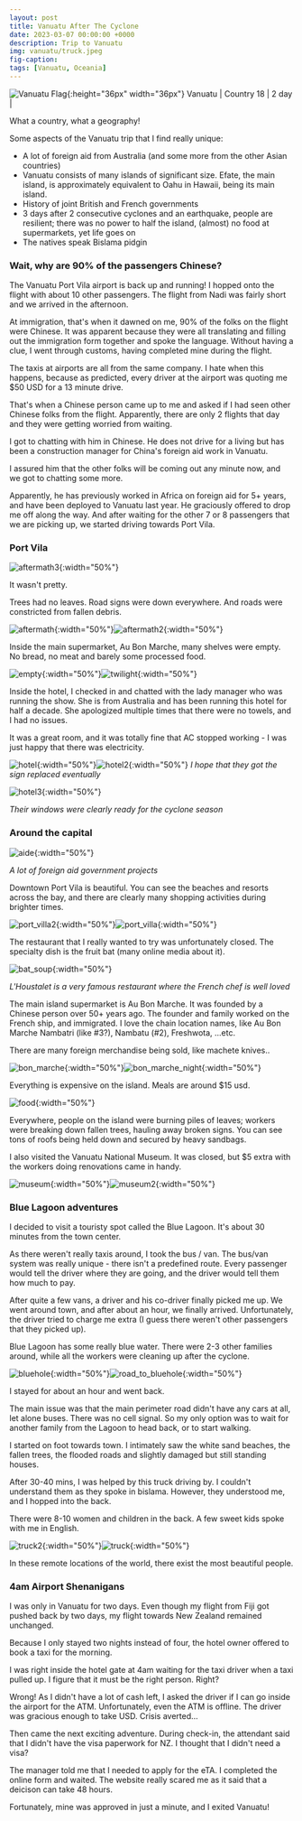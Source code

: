 ```yaml
---
layout: post
title: Vanuatu After The Cyclone
date: 2023-03-07 00:00:00 +0000
description: Trip to Vanuatu
img: vanuatu/truck.jpeg
fig-caption:
tags: [Vanuatu, Oceania]
---
```


![Vanuatu Flag]({{site.baseurl}}/assets/img/flags/4x3/vu.svg){:height="36px" width="36px"} Vanuatu \| Country 18 \| 2 day \| 

What a country, what a geography! 

Some aspects of the Vanuatu trip that I find really unique:
* A lot of foreign aid from Australia (and some more from the other Asian countries)
* Vanuatu consists of many islands of significant size. Efate, the main island, is approximately equivalent to Oahu in Hawaii, being its main island.
* History of joint British and French governments 
* 3 days after 2 consecutive cyclones and an earthquake, people are resilient; there was no power to half the island, (almost) no food at supermarkets, yet life goes on
* The natives speak Bislama pidgin

### Wait, why are 90% of the passengers Chinese? 

The Vanuatu Port Vila airport is back up and running! I hopped onto the flight with about 10 other passengers. The flight from Nadi was fairly short and we arrived in the afternoon. 

At immigration, that's when it dawned on me, 90% of the folks on the flight were Chinese. It was apparent because they were all translating and filling out the immigration form together and spoke the language. Without having a clue, I went through customs, having completed mine during the flight. 

The taxis at airports are all from the same company. I hate when this happens, because as predicted, every driver at the airport was quoting me $50 USD for a 13 minute drive.

That's when a Chinese person came up to me and asked if I had seen other Chinese folks from the flight. Apparently, there are only 2 flights that day and they were getting worried from waiting. 

I got to chatting with him in Chinese. He does not drive for a living but has been a construction manager for China's foreign aid work in Vanuatu. 

I assured him that the other folks will be coming out any minute now, and we got to chatting some more.

Apparently, he has previously worked in Africa on foreign aid for 5+ years, and have been deployed to Vanuatu last year. He graciously offered to drop me off along the way. And after waiting for the other 7 or 8 passengers that we are picking up, we started driving towards Port Vila. 

### Port Vila 

![aftermath3]({{site.baseurl}}/assets/img/vanuatu/aftermath3.jpeg){:width="50%"}

It wasn't pretty. 

Trees had no leaves. Road signs were down everywhere. And roads were constricted from fallen debris. 

![aftermath]({{site.baseurl}}/assets/img/vanuatu/aftermath.jpeg){:width="50%"}![aftermath2]({{site.baseurl}}/assets/img/vanuatu/aftermath2.jpeg){:width="50%"}

Inside the main supermarket, Au Bon Marche, many shelves were empty. No bread, no meat and barely some processed food. 

![empty]({{site.baseurl}}/assets/img/vanuatu/empty.jpeg){:width="50%"}![twilight]({{site.baseurl}}/assets/img/vanuatu/twilight.jpeg){:width="50%"}

Inside the hotel, I checked in and chatted with the lady manager who was running the show. She is from Australia and has been running this hotel for half a decade. She apologized multiple times that there were no towels, and I had no issues. 

It was a great room, and it was totally fine that AC stopped working - I was just happy that there was electricity. 

![hotel]({{site.baseurl}}/assets/img/vanuatu/hotel.jpeg){:width="50%"}![hotel2]({{site.baseurl}}/assets/img/vanuatu/hotel2.jpeg){:width="50%"}
*I hope that they got the sign replaced eventually*

![hotel3]({{site.baseurl}}/assets/img/vanuatu/hotel3.jpeg){:width="50%"}

*Their windows were clearly ready for the cyclone season*

### Around the capital

![aide]({{site.baseurl}}/assets/img/vanuatu/aide.jpeg){:width="50%"}

*A lot of foreign aid government projects* 

Downtown Port Vila is beautiful. You can see the beaches and resorts across the bay, and there are clearly many shopping activities during brighter times. 

![port_villa2]({{site.baseurl}}/assets/img/vanuatu/port_villa2.jpeg){:width="50%"}![port_villa]({{site.baseurl}}/assets/img/vanuatu/port_villa.jpeg){:width="50%"}

The restaurant that I really wanted to try was unfortunately closed. The specialty dish is the fruit bat (many online media about it).

![bat_soup]({{site.baseurl}}/assets/img/vanuatu/bat_soup.jpeg){:width="50%"}

*L'Houstalet is a very famous restaurant where the French chef is well loved*

The main island supermarket is Au Bon Marche. It was founded by a Chinese person over 50+ years ago. The founder and family worked on the French ship, and immigrated. I love the chain location names, like Au Bon Marche Nambatri (like #3?), Nambatu (#2), Freshwota, ...etc. 

There are many foreign merchandise being sold, like machete knives..

![bon_marche]({{site.baseurl}}/assets/img/vanuatu/bon_marche.jpeg){:width="50%"}![bon_marche_night]({{site.baseurl}}/assets/img/vanuatu/bon_marche_night.jpeg){:width="50%"}

Everything is expensive on the island. Meals are around $15 usd. 

![food]({{site.baseurl}}/assets/img/vanuatu/food.jpeg){:width="50%"}

Everywhere, people on the island were burning piles of leaves; workers were breaking down fallen trees, hauling away broken signs. You can see tons of roofs being held down and secured by heavy sandbags.  

I also visited the Vanuatu National Museum. It was closed, but $5 extra with the workers doing renovations came in handy. 

![museum]({{site.baseurl}}/assets/img/vanuatu/museum.jpeg){:width="50%"}![museum2]({{site.baseurl}}/assets/img/vanuatu/museum2.jpeg){:width="50%"}

### Blue Lagoon adventures 

I decided to visit a touristy spot called the Blue Lagoon. It's about 30 minutes from the town center. 

As there weren't really taxis around, I took the bus / van. The bus/van system was really unique - there isn't a predefined route. Every passenger would tell the driver where they are going, and the driver would tell them how much to pay. 

After quite a few vans, a driver and his co-driver finally picked me up. We went around town, and after about an hour, we finally arrived. Unfortunately, the driver tried to charge me extra (I guess there weren't other passengers that they picked up).

Blue Lagoon has some really blue water. There were 2-3 other families around, while all the workers were cleaning up after the cyclone. 

![bluehole]({{site.baseurl}}/assets/img/vanuatu/bluehole.jpeg){:width="50%"}![road_to_bluehole]({{site.baseurl}}/assets/img/vanuatu/road_to_bluehole.jpeg){:width="50%"}

I stayed for about an hour and went back. 

The main issue was that the main perimeter road didn't have any cars at all, let alone buses. There was no cell signal. So my only option was to wait for another family from the Lagoon to head back, or to start walking. 

I started on foot towards town. I intimately saw the white sand beaches, the fallen trees, the flooded roads and slightly damaged but still standing houses. 

After 30-40 mins, I was helped by this truck driving by. I couldn't understand them as they spoke in bislama. However, they understood me, and I hopped into the back. 

There were 8-10 women and children in the back. A few sweet kids spoke with me in English. 

![truck2]({{site.baseurl}}/assets/img/vanuatu/truck2.jpeg){:width="50%"}![truck]({{site.baseurl}}/assets/img/vanuatu/truck.jpeg){:width="50%"}


In these remote locations of the world, there exist the most beautiful people.

### 4am Airport Shenanigans

I was only in Vanuatu for two days. Even though my flight from Fiji got pushed back by two days, my flight towards New Zealand remained unchanged. 

Because I only stayed two nights instead of four, the hotel owner offered to book a taxi for the morning. 

I was right inside the hotel gate at 4am waiting for the taxi driver when a taxi pulled up. I figure that it must be the right person. Right? 

Wrong! As I didn't have a lot of cash left, I asked the driver if I can go inside the airport for the ATM. Unfortunately, even the ATM is offline. The driver was gracious enough to take USD. Crisis averted...

Then came the next exciting adventure. During check-in, the attendant said that I didn't have the visa paperwork for NZ. I thought that I didn't need a visa? 

The manager told me that I needed to apply for the eTA. I completed the online form and waited. The website really scared me as it said that a deicison can take 48 hours. 

Fortunately, mine was approved in just a minute, and I exited Vanuatu! 
